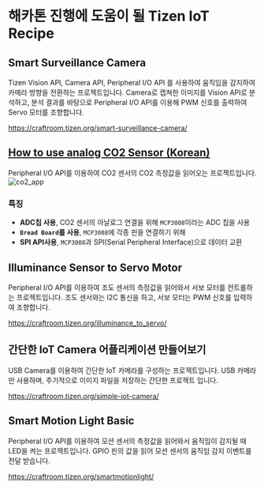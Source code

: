 # 해카톤 진행에 도움이 될 Tizen IoT Recipe

## Smart Surveillance Camera
Tizen Vision API, Camera API, Peripheral I/O API 를 사용하여 움직임을 감지하여 카메라 방향을 전환하는 프로젝트입니다.
Camera로 캡쳐한 이미지를 Vision API로 분석하고, 분석 결과를 바탕으로 Peripheral I/O API를 이용해 PWM 신호를 출력하여 Servo 모터를 조향합니다.

https://craftroom.tizen.org/smart-surveillance-camera/

## [How to use analog CO2 Sensor (Korean)](https://craftroom.tizen.org/co2/)
Peripheral I/O API를 이용하여 CO2 센서의 CO2 측정값을 읽어오는 프로젝트입니다.
![co2_app](https://user-images.githubusercontent.com/44985886/48754045-a842ba00-ecd3-11e8-9617-e8e51b7d5e88.jpg)

### 특징
- **ADC칩 사용**, CO2 센서의 아날로그 연결을 위해 `MCP3008`이라는 ADC 칩을 사용
- **`Bread Board`를 사용**, `MCP3008`에 각종 핀을 연결하기 위해
- **SPI API사용**, `MCP3008`과 SPI(Serial Peripheral Interface)으로 데이터 교환

## Illuminance Sensor to Servo Motor
Peripheral I/O API를 이용하여 조도 센서의 측정값을 읽어와서 서보 모터를 컨트롤하는 프로젝트입니다.
조도 센서와는 I2C 통신을 하고, 서보 모터는 PWM 신호를 입력하여 조향합니다.

https://craftroom.tizen.org/illuminance_to_servo/

## 간단한 IoT Camera 어플리케이션 만들어보기
USB Camera를 이용하여 간단한 IoT 카메라를 구성하는 프로젝트입니다.
USB 카메라만 사용하며, 주기적으로 이미지 파일을 저장하는 간단한 프로젝트 입니다.

https://craftroom.tizen.org/simple-iot-camera/

## Smart Motion Light Basic
Peripheral I/O API를 이용하여 모션 센서의 측정값을 읽어와서 움직임이 감지될 때 LED을 켜는 프로젝트입니다.
GPIO 핀의 값을 읽어 모션 센서의 움직임 감지 이벤트를 전달 받습니다.

https://craftroom.tizen.org/smartmotionlight/
